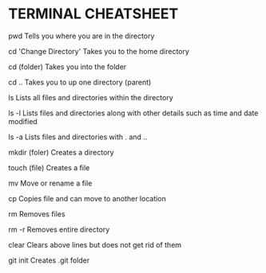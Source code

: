 # TERMINAL CHEATSHEET

pwd                   Tells you where you are in the directory 

cd                    'Change Directory' Takes you to the home directory

cd (folder)           Takes you into the folder

cd ..                 Takes you to up one directory (parent)

ls                    Lists all files and directories within the directory

ls -l                 Lists files and directories along with other details such as time and date modified

ls -a                 Lists files and directories with . and ..

mkdir (foler)         Creates a directory

touch (file)          Creates a file

mv                    Move or rename a file

cp                    Copies file and can move to another location

rm                    Removes files

rm -r                 Removes entire directory

clear                 Clears above lines but does not get rid of them

git init              Creates .git folder